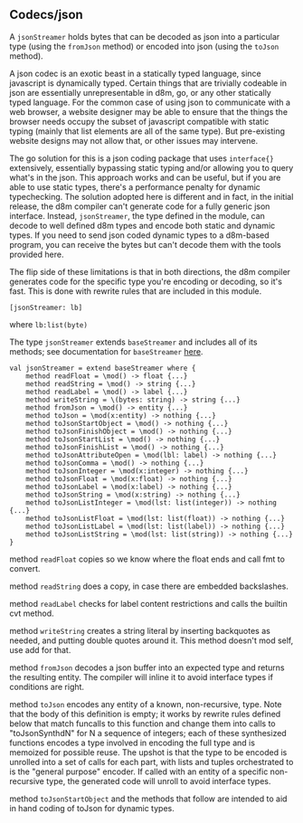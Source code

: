 ## Codecs/json

A `jsonStreamer` holds bytes that can be decoded as json into a particular type (using the `fromJson` method) or encoded
into json (using the `toJson` method).

A json codec is an exotic beast in a statically typed language, since javascript is dynamically typed. Certain things
that are trivially codeable in json are essentially unrepresentable in d8m, go, or any other statically typed language.
For the common case of using json to communicate with a web browser, a website designer may be able to ensure that
the things the browser needs occupy the subset of javascript compatible with static typing (mainly that list elements
are all of the same type). But pre-existing website designs may not allow that, or other issues may intervene.

The go solution for this is a json coding package that uses `interface{}` extensively, essentially bypassing static
typing and/or allowing you to query what's in the json. This approach works and can be useful, but if you are able to
use static types, there's a performance penalty for dynamic typechecking. The solution adopted here is different and in fact,
in the initial release, the d8m compiler can't generate code for a fully generic json interface. Instead, `jsonStreamer`, the type defined in the module,
can decode to well defined d8m types and encode both static and dynamic types. If you need to send json coded dynamic
types to a d8m-based program, you can receive the bytes but can't decode them with the tools provided here.

The flip side of these limitations is that in both directions, the d8m compiler generates code for the specific type
you're encoding or decoding, so it's fast. This is done with rewrite rules that are included in this module.



    [jsonStreamer: lb]

where `lb:list(byte)`

The type `jsonStreamer` extends `baseStreamer` and includes all of its methods; see documentation for `baseStreamer` [here](xxx).

    val jsonStreamer = extend baseStreamer where {
        method readFloat = \mod() -> float {...}
        method readString = \mod() -> string {...}
        method readLabel = \mod() -> label {...}
        method writeString = \(bytes: string) -> string {...}
        method fromJson = \mod() -> entity {...}
        method toJson = \mod(x:entity) -> nothing {...}
        method toJsonStartObject = \mod() -> nothing {...}
        method toJsonFinishObject = \mod() -> nothing {...}
        method toJsonStartList = \mod() -> nothing {...}
        method toJsonFinishList = \mod() -> nothing {...}
        method toJsonAttributeOpen = \mod(lbl: label) -> nothing {...}
        method toJsonComma = \mod() -> nothing {...}
        method toJsonInteger = \mod(x:integer) -> nothing {...}
        method toJsonFloat = \mod(x:float) -> nothing {...}
        method toJsonLabel = \mod(x:label) -> nothing {...}
        method toJsonString = \mod(x:string) -> nothing {...}
        method toJsonListInteger = \mod(lst: list(integer)) -> nothing {...}
        method toJsonListFloat = \mod(lst: list(float)) -> nothing {...}
        method toJsonListLabel = \mod(lst: list(label)) -> nothing {...}
        method toJsonListString = \mod(lst: list(string)) -> nothing {...}
    }

method `readFloat` copies so we know where the float ends and call fmt to convert.

method `readString` does a copy, in case there are embedded backslashes.

method `readLabel` checks for label content restrictions and calls the builtin cvt method.

method `writeString` creates a string literal by inserting backquotes as needed, and putting double quotes around it. This method doesn't mod self, use add for that.

method `fromJson` decodes a json buffer into an expected type and returns the resulting entity. The compiler will inline it to avoid interface types if conditions are right.

method `toJson` encodes any entity of a known, non-recursive, type. Note that the body of this definition is empty; it works by rewrite rules defined below that match funcalls to this function and change them into calls to "toJsonSynthdN" for N a sequence of integers; each of these synthesized functions encodes a type involved in encoding the full type and is memoized for possible reuse. The upshot is that the type to be encoded is unrolled into a set of calls for each part, with lists and tuples orchestrated to is the "general purpose" encoder. If called with an entity of a specific non-recursive type, the generated code will unroll to avoid interface types.

method `toJsonStartObject` and the methods that follow are intended to aid in hand coding of toJson for dynamic types.
